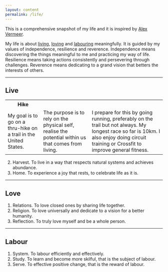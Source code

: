 ```yaml
---
layout: content
permalink: /life/
---
```


This is a comprehensive snapshot of my life and it is inspired by [Alex Vermeer](https://alexvermeer.com/life-hacking/).

My life is about <a href="#live">living</a>, <a href="#love">loving</a> and <a href="#labour">labouring</a> meaningfully. It is guided by my values of independence, resilience and reverence. Independence means discovering the things meaningful to me and practicing my way of life. Resilience means taking actions consistently and persevering through challenges. Reverence means dedicating to a grand vision that betters the interests of others.

----

## <a id="live" class="no-hov">Live</a>

<table style="width:100%">
  <tr>
    <th>Hike</th>
  </tr>
  <tr>
    <td> My goal is to go on a thru-hike on a trail in the United States.</td>
    <td> The purpose is to rely on the physical self, realise the potential within us that comes from living.</td>
    <td> I prepare for this by going running, preferably on the trail but not always. My longest race so far is 10km. I also enjoy doing circuit training or Crossfit to improve general fitness.</td>
  </tr>
</table>

2.	Harvest. To live in a way that respects natural systems and achieves abundance.
3.	Home. To experience a joy that rests, to celebrate life as it is.

----

## <a id="love" class="no-hov">Love</a>

1.	Relations. To love closed ones by sharing life together.
2.	Religion. To love universally and dedicate to a vision for a better humanity.
3.	Reflection. To truly love myself and be a whole person.

----

## <a id="labour" class="no-hov">Labour</a>

1.	System. To labour efficiently and effectively.
2.	Study. To learn and become more skilful, that is the subject of labour.
3.	Serve. To effective positive change, that is the reward of labour.
